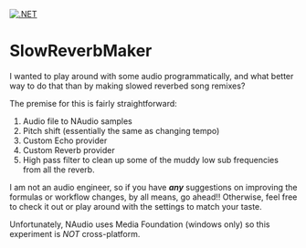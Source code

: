 [![.NET](https://github.com/gregyjames/SlowReverbMaker/actions/workflows/dotnet.yml/badge.svg)](https://github.com/gregyjames/SlowReverbMaker/actions/workflows/dotnet.yml)

# SlowReverbMaker

I wanted to play around with some audio programmatically, and what better way to do that than by making slowed reverbed song remixes?

The premise for this is fairly straightforward:
1. Audio file to NAudio samples
2. Pitch shift (essentially the same as changing tempo)
3. Custom Echo provider
4. Custom Reverb provider
5. High pass filter to clean up some of the muddy low sub frequencies from all the reverb.

I am not an audio engineer, so if you have ___any___ suggestions on improving the formulas or workflow changes, by all means, go ahead!! Otherwise, feel free to check it out or play around with the settings to match your taste. 

Unfortunately, NAudio uses Media Foundation (windows only) so this experiment is *NOT* cross-platform.
